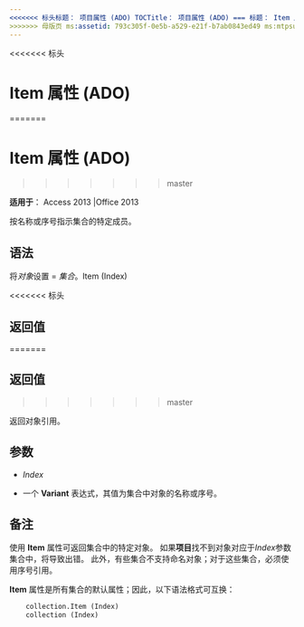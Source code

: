 ```yaml
---
<<<<<<< 标头标题： 项目属性 (ADO) TOCTitle： 项目属性 (ADO) === 标题： Item 属性 (ADO) TOCTitle: Item 属性 (ADO)
>>>>>>> 母版页 ms:assetid: 793c305f-0e5b-a529-e21f-b7ab0843ed49 ms:mtpsurl: https://msdn.microsoft.com/library/JJ249499(v=office.15) ms:contentKeyID: 48545767 ms.date: 09/18/2015 mtps_version: office.15.aspx
---
```


<<<<<<< 标头
# <a name="item-property-ado"></a>Item 属性 (ADO)
=======
# <a name="item-property-ado"></a>Item 属性 (ADO)
>>>>>>> master

**适用于**： Access 2013 |Office 2013

按名称或序号指示集合的特定成员。

## <a name="syntax"></a>语法

将*对象*设置 = *集合*。Item (Index)

<<<<<<< 标头
## <a name="return-value"></a>返回值
=======
## <a name="return-value"></a>返回值
>>>>>>> master

返回对象引用。

## <a name="parameters"></a>参数

- *Index*

- 一个 **Variant** 表达式，其值为集合中对象的名称或序号。

## <a name="remarks"></a>备注

使用 **Item** 属性可返回集合中的特定对象。 如果**项目**找不到对象对应于*Index*参数集合中，将导致出错。 此外，有些集合不支持命名对象；对于这些集合，必须使用序号引用。

**Item** 属性是所有集合的默认属性；因此，以下语法格式可互换：

```vb
    collection.Item (Index)
    collection (Index)
```

